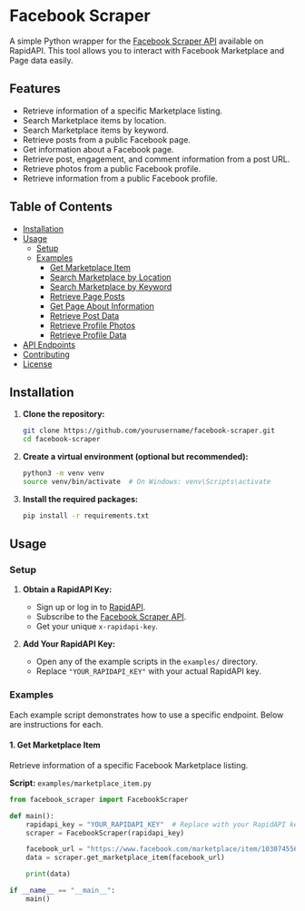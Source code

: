 # Facebook Scraper

A simple Python wrapper for the [Facebook Scraper API](https://rapidapi.com/taskagi-2-taskagi-2-default/api/facebook-scraper4/) available on RapidAPI. This tool allows you to interact with Facebook Marketplace and Page data easily.

## Features

- Retrieve information of a specific Marketplace listing.
- Search Marketplace items by location.
- Search Marketplace items by keyword.
- Retrieve posts from a public Facebook page.
- Get information about a Facebook page.
- Retrieve post, engagement, and comment information from a post URL.
- Retrieve photos from a public Facebook profile.
- Retrieve information from a public Facebook profile.

## Table of Contents

- [Installation](#installation)
- [Usage](#usage)
  - [Setup](#setup)
  - [Examples](#examples)
    - [Get Marketplace Item](#get-marketplace-item)
    - [Search Marketplace by Location](#search-marketplace-by-location)
    - [Search Marketplace by Keyword](#search-marketplace-by-keyword)
    - [Retrieve Page Posts](#retrieve-page-posts)
    - [Get Page About Information](#get-page-about-information)
    - [Retrieve Post Data](#retrieve-post-data)
    - [Retrieve Profile Photos](#retrieve-profile-photos)
    - [Retrieve Profile Data](#retrieve-profile-data)
- [API Endpoints](#api-endpoints)
- [Contributing](#contributing)
- [License](#license)

## Installation

1. **Clone the repository:**

    ```bash
    git clone https://github.com/yourusername/facebook-scraper.git
    cd facebook-scraper
    ```

2. **Create a virtual environment (optional but recommended):**

    ```bash
    python3 -m venv venv
    source venv/bin/activate  # On Windows: venv\Scripts\activate
    ```

3. **Install the required packages:**

    ```bash
    pip install -r requirements.txt
    ```

## Usage

### Setup

1. **Obtain a RapidAPI Key:**

   - Sign up or log in to [RapidAPI](https://rapidapi.com/).
   - Subscribe to the [Facebook Scraper API](https://rapidapi.com/your-api-link).
   - Get your unique `x-rapidapi-key`.

2. **Add Your RapidAPI Key:**

   - Open any of the example scripts in the `examples/` directory.
   - Replace `"YOUR_RAPIDAPI_KEY"` with your actual RapidAPI key.

### Examples

Each example script demonstrates how to use a specific endpoint. Below are instructions for each.

#### 1. Get Marketplace Item

Retrieve information of a specific Facebook Marketplace listing.

**Script:** `examples/marketplace_item.py`

```python
from facebook_scraper import FacebookScraper

def main():
    rapidapi_key = "YOUR_RAPIDAPI_KEY"  # Replace with your RapidAPI key
    scraper = FacebookScraper(rapidapi_key)

    facebook_url = "https://www.facebook.com/marketplace/item/1030745568732697"
    data = scraper.get_marketplace_item(facebook_url)

    print(data)

if __name__ == "__main__":
    main()
